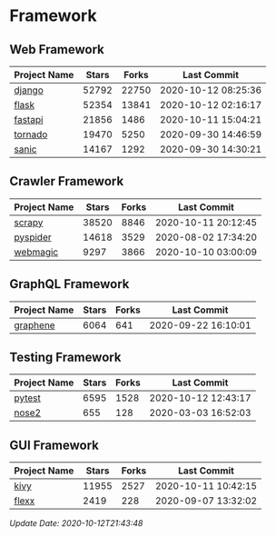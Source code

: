 # Framework

## Web Framework

| Project Name | Stars | Forks | Last Commit |
| ------------ | ----- | ----- | ----------- |
| [django](https://github.com/django/django) | 52792 | 22750 | 2020-10-12 08:25:36 |
| [flask](https://github.com/pallets/flask) | 52354 | 13841 | 2020-10-12 02:16:17 |
| [fastapi](https://github.com/tiangolo/fastapi) | 21856 | 1486 | 2020-10-11 15:04:21 |
| [tornado](https://github.com/tornadoweb/tornado) | 19470 | 5250 | 2020-09-30 14:46:59 |
| [sanic](https://github.com/huge-success/sanic) | 14167 | 1292 | 2020-09-30 14:30:21 |

## Crawler Framework

| Project Name | Stars | Forks | Last Commit |
| ------------ | ----- | ----- | ----------- |
| [scrapy](https://github.com/scrapy/scrapy) | 38520 | 8846 | 2020-10-11 20:12:45 |
| [pyspider](https://github.com/binux/pyspider) | 14618 | 3529 | 2020-08-02 17:34:20 |
| [webmagic](https://github.com/code4craft/webmagic) | 9297 | 3866 | 2020-10-10 03:00:09 |

## GraphQL Framework

| Project Name | Stars | Forks | Last Commit |
| ------------ | ----- | ----- | ----------- |
| [graphene](https://github.com/graphql-python/graphene) | 6064 | 641 | 2020-09-22 16:10:01 |

## Testing Framework

| Project Name | Stars | Forks | Last Commit |
| ------------ | ----- | ----- | ----------- |
| [pytest](https://github.com/pytest-dev/pytest) | 6595 | 1528 | 2020-10-12 12:43:17 |
| [nose2](https://github.com/nose-devs/nose2) | 655 | 128 | 2020-03-03 16:52:03 |

## GUI Framework

| Project Name | Stars | Forks | Last Commit |
| ------------ | ----- | ----- | ----------- |
| [kivy](https://github.com/kivy/kivy) | 11955 | 2527 | 2020-10-11 10:42:15 |
| [flexx](https://github.com/flexxui/flexx) | 2419 | 228 | 2020-09-07 13:32:02 |

*Update Date: 2020-10-12T21:43:48*